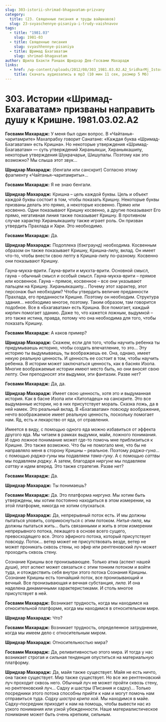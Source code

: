 ```yaml
---
slug: 303-istorii-shrimad-bhagavatam-prizvany
category:
  title: (23. Священные писания и труды вайшнавов)
  slug: 23-svyaschennye-pisaniya-i-trudy-vaishnavov
tags:
  - title: "1981.03"
    slug: 1981-03
  - title: Священные писания
    slug: svyashhennye-pisaniya
  - title: Шримад Бхагаватам
    slug: shrimad-bhagavatam
author: Шрила Бхакти Ракшак Шридхар Дев-Госвами Махарадж
links:
  - href: /wp-content/uploads/2012/08/303_1981.03.02.A2_SridharMj_Istorii_Shrimad-Bhagavatam_prizvany_napravit_dushu_k_Krishne.mp3
    title: Скачать аудиозапись в mp3 (10 мин 11 сек, размер 5 Мб)
---
```


# 303. Истории «Шримад-Бхагаватам» призваны направить душу к Кришне. 1981.03.02.A2

**Госвами Махарадж:** У меня был один вопрос. В «Чайтанья-чаритамрите» Махапрабху говорит Санатане: «Каждая буква «Шримад-Бхагаватам» есть Кришна». Но некоторые утверждения «Шримад-Бхагаватам» — суть утверждений Хираньякши, Хираньякашипу, некоторые утверждения Шукрачарьи, Шишупалы. Поэтому как это возможно? Мы слыша этот звук…

**Шридхар Махарадж:** (бенгали или санскрит) Согласно этому фрагменту «Чайтанья-чаритамриты»…

**Госвами Махарадж:** Я не знаю бенгали.

**Шридхар Махарадж:** Кришна – цель каждой буквы. Цель и объект каждой буквы состоит в том, чтобы показать Кришну. Некоторые буквы призваны делать это прямо, а некоторые косвенно. Прямо или косвенно. Одни показывают Кришну косвенно, а другие показывают Его прямо, негативная линия также показывает Кришну. В противном случае характер Хираньякашипу также играет роль. Он призван утвердить Прахлада и Хари. Это необходимо.

**Госвами Махарадж:** Да.

**Шридхар Махарадж:** Подоплека (бэкграунд) необходима. Косвенным образом он также показывает Кришну, Кришна-лилу, вклад. Он имеет что-то, чтобы внести свою лепту в Кришна-лилу по-разному. Косвенно они показывают Кришну.

Гауна-мукха-врити. Гауна-врити и мукхта-врити. Основной смысл, гауна – обычный смысл и особый смысл. Гауна-мукха-врити – прямое или косвенное. Гауна – прямое, косвенное – все они указывают пальцем на Кришну. Хираньякашипу… Почему этот характер, этот персонаж был необходим? Чтобы утвердить величие преданности Прахлада, его преданности Кришне. Поэтому он необходим. Структура здания… необходимо многое, поэтому. Таким образом, там говорится подобное. Все в «Бхагаватам» есть Кришна. Все помогает, каждый кирпич помогает зданию. Даже то, что кажется ложным, выдумкой – это также истина, правда, потому что она необходима для того, чтобы показать Кришну.

**Госвами Махарадж:** А каков пример?

**Шридхар Махарадж:** Скажем, если для того, чтобы научить ребенка ты придумываешь историю, чтобы создать впечатление, то это… Эту историю ты выдумываешь, ты воображаешь ее. Она, однако, имеет некую реальную ценность. И ценность ее состоит в том, чтобы научить ребенка. В истории может заключаться ценность, как в баснях Изопа. Многие воображаемые истории имеют место быть, но они вносят свою лепту. Они преподносят эти выдумки, эти фантазии. Разве нет?

**Госвами Махарадж:** Да, да.

**Шридхар Махарадж:** Имеет свою ценность, хотя это и выдуманная история. Как в басне Изопа или «Хитопадеш» на санскрите. Это все выдуманные истории, но в них присутствует мораль. Сказка ложь, да в ней намек. Это реальный вклад. В «Бхагаватам» повсюду воображение, нечто воображаемое имеет реальную ценность, поскольку помогает нам. Яд, есть и лекарство от яда, от отравления.

Имеется в виду, с помощью одного яда можно избавиться от эффекта другого яда. Мы читаем в рамках выдумки, майи, ложного понимания. И одно ложное понимание может где-то помочь мне приблизиться к Кришне. Это также возможно. Что бы не помогало мне, что бы не направляло меня в сторону Кришны – реальное. Поэтому *раджа-гуна*… с помощью *раджа-гуны* мы подавляем *тама-гуну*. А с помощью *саттвы* мы подавляем *раджу*. А затем, благодаря *ниргуне* мы подавляем *саттву* и идем вперед. Это также стратегия. Разве нет?

**Госвами Махарадж:** Да.

**Шридхар Махарадж:** Ты понимаешь?

**Госвами Махарадж:** Да. Это платформа *ниргуна*. Мы хотим быть утверждены, мы хотим постоянно находиться в этом измерении, на этой платформе, никогда не хотим спускаться.

**Шридхар Махарадж:** Да, непрерывный поток есть. И мы должны пытаться уловить, соприкоснуться с этим потоком. *Нитья-лила*, мы должны пытаться жить… быть связанными и жить в этом измерении непрерывного потока, лежащего в основе всего сущего, превосходящего все. Этого эфирного потока, который присутствует повсюду. Поток… ветер может не присутствовать везде, ветер не может проникать сквозь стены, но эфир или рентгеновский луч может проходить сквозь стену.

Сознание Кришны все пронизывающее. Только атма (аспект нашей души), этот аспект может связаться с этим тонким потоком и войти туда, и отождествить себя внутри этого потока Сознания Кришны. Сознание Кришны есть тончайший поток, все пронизывающий и вечный. Все пронизывающая и вечная субстанция, *лила*. И она наделена динамичными характеристиками. И столь многое присутствует в ней.

**Госвами Махарадж:** Возникает трудность, когда мы находимся на относительной платформе, когда мы находимся в относительном мире.

**Шридхар Махарадж:** Что?

**Госвами Махарадж:** Возникает трудность, определенное затруднение, когда мы имеем дело с относительным миром.

**Шридхар Махарадж:** Относительностью мира?

**Госвами Махарадж:** Да, реливитивностью этого мира. И тогда у нас возникает строгая и сильная тенденция опуститься на материальную платформу.

**Шридхар Махарадж:** Да, майя также существует. Майя не есть ничто, она также существует. Мир также существует. Но все же рентгеновский луч проходит сквозь него. Обычный луч не может пройти сквозь стену, но рентгеновский луч… Садху и шастры (Писания и садху)… Только посредники этого потока способны прийти к нам и могут помочь нам отправиться туда. *Садху шастра крипа хой*. Мы находимся в майе. Садху–посредник приходит к нам на помощь, чтобы вывести нас из узкого понимания или узкой убежденности. Наше материалистическое понимание может быть очень крепким, сильным.

